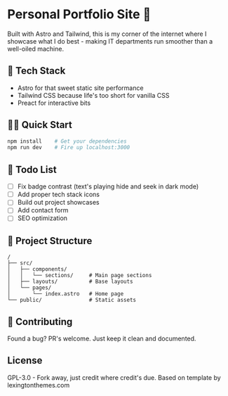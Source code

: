 # Personal Portfolio Site 🚀

Built with Astro and Tailwind, this is my corner of the internet where I showcase what I do best - making IT departments run smoother than a well-oiled machine.

## 🔧 Tech Stack
- Astro for that sweet static site performance
- Tailwind CSS because life's too short for vanilla CSS
- Preact for interactive bits

## 🏃‍♂️ Quick Start
```bash
npm install    # Get your dependencies
npm run dev    # Fire up localhost:3000
```

## 📝 Todo List
- [ ] Fix badge contrast (text's playing hide and seek in dark mode)
- [ ] Add proper tech stack icons
- [ ] Build out project showcases
- [ ] Add contact form
- [ ] SEO optimization

## 🧐 Project Structure
```
/
├── src/
│   ├── components/
│   │   └── sections/     # Main page sections
│   ├── layouts/          # Base layouts
│   └── pages/           
│       └── index.astro   # Home page
└── public/               # Static assets
```

## 🤝 Contributing
Found a bug? PR's welcome. Just keep it clean and documented.

## License
GPL-3.0 - Fork away, just credit where credit's due. Based on template by lexingtonthemes.com